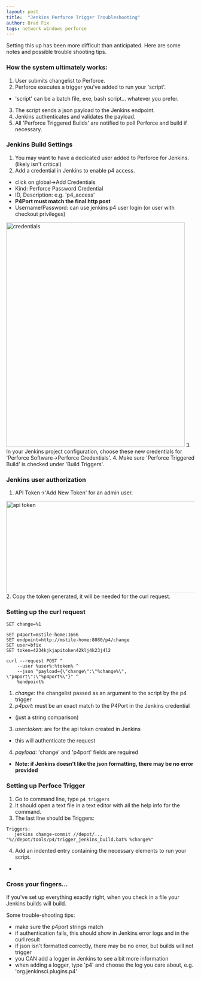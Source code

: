 ```yaml
---
layout: post
title:  "Jenkins Perforce Trigger Troubleshooting"
author: Brad Fix
tags: network windows perforce
---
```


Setting this up has been more difficult than anticipated. Here are some notes and possible trouble shooting tips.

### How the system ultimately works:
1. User submits changelist to Perforce.
2. Perforce executes a trigger you've added to run your 'script'.
 - 'script' can be a batch file, exe, bash script... whatever you prefer.
3. The script sends a json payload to the Jenkins endpoint.
4. Jenkins authenticates and validates the payload.
5. All 'Perforce Triggered Builds' are notified to poll Perforce and build if necessary.  

### Jenkins Build Settings
1. You may want to have a dedicated user added to Perforce for Jenkins. (likely isn't critical)
2. Add a credential in Jenkins to enable p4 access.
 - click on global->Add Credentials
 - Kind: Perforce Password Credential
 - ID, Description: e.g. 'p4_access'
 - **P4Port must match the final http post**
 - Username/Password: can use jenkins p4 user login (or user with checkout privileges)
  <img src="/code-docs/assets/jk_credential.jpg" alt="credentials" width="477" height="600"/>
3. In your Jenkins project configuration, choose these new credentials for 'Perforce Software->Perforce Credentials'.
4. Make sure 'Perforce Triggered Build' is checked under 'Build Triggers'.  

### Jenkins user authorization
1. API Token->'Add New Token' for an admin user.
  <img src="/code-docs/assets/jk_apitoken.jpg" alt="api token" width="983" height="246"/>
2. Copy the token generated, it will be needed for the curl request.  

### Setting up the curl request
```batch
SET change=%1

SET p4port=mstile-home:1666
SET endpoint=http://mstile-home:8080/p4/change
SET user=bfix
SET token=4234kjkjapitoken42klj4k23j4l2

curl --request POST ^
    --user %user%:%token% ^
    --json "payload={\"change\":\"%change%\", \"p4port\":\"%p4port%\"}" ^
    %endpoint%
```
1. *change*: the changelist passed as an argument to the script by the p4 trigger
2. *p4port*: must be an exact match to the P4Port in the Jenkins credential
 - (just a string comparison)
3. *user*:*token*: are for the api token created in Jenkins
 - this will authenticate the request
4. *payload*: 'change' and 'p4port' fields are required
 - **Note: if Jenkins doesn't like the json formatting, there may be no error provided**  

 ### Setting up Perfoce Trigger
 1. Go to command line, type `p4 triggers`
 2. It should open a text file in a text editor with all the help info for the command.
 3. The last line should be Triggers:
 ```
Triggers:
	jenkins change-commit //depot/... "%//depot/tools/p4/trigger_jenkins_build.bat% %change%"
 ```
 4. Add an indented entry containing the necessary elements to run your script.
  - <name> <trigger-event> <p4-path-that-executes-trigger> <script-to-run-with-change-arg>

  ### Cross your fingers...
  If you've set up everything exactly right, when you check in a file your Jenkins builds will build.

  Some trouble-shooting tips:
  - make sure the p4port strings match
  - if authentication fails, this should show in Jenkins error logs and in the curl result
  - if json isn't formatted correctly, there may be no error, but builds will not trigger
  - you CAN add a logger in Jenkins to see a bit more information
   - when adding a logger, type 'p4' and choose the log you care about, e.g. 'org.jenkinsci.plugins.p4'
